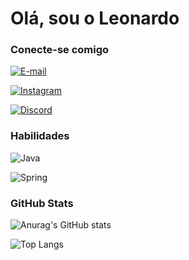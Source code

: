 # Olá, sou o Leonardo

### Conecte-se comigo

[![E-mail](https://img.shields.io/badge/-Email-000?style=for-the-badge&logo=microsoft-outlook&logoColor=007BFF)](mailto:leebbarross@gmail.com)

[![Instagram](https://img.shields.io/badge/-Instagram-%23E4405F?style=for-the-badge&logo=instagram&logoColor=white)](https://www.instagram.com/leonardobrrs/)

[![Discord](https://img.shields.io/badge/Discord-7289DA?style=for-the-badge&logo=discord&logoColor=white)](https://discord.com/channels/@bomberlee#3947/)

### Habilidades

![Java](https://img.shields.io/badge/java-%23ED8B00.svg?style=for-the-badge&logo=openjdk&logoColor=white)

![Spring](https://img.shields.io/badge/spring-%236DB33F.svg?style=for-the-badge&logo=spring&logoColor=white)

### GitHub Stats

![Anurag's GitHub stats](https://github-readme-stats.vercel.app/api?username=leonardobrrs&show_icons=true&theme=dark)

![Top Langs](https://github-readme-stats.vercel.app/api/top-langs/?username=leonardobrrs&layout=compact&theme=dark)
